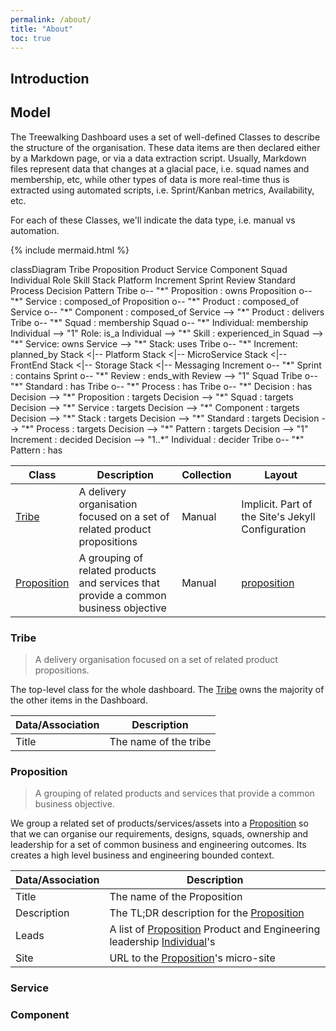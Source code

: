 ```yaml
---
permalink: /about/
title: "About"
toc: true
---
```


## Introduction

## Model

The Treewalking Dashboard uses a set of well-defined Classes to describe the structure of the organisation. These data
items are then declared either by a Markdown page, or via a data extraction script. Usually, Markdown files represent
data that changes at a glacial pace, i.e. squad names and membership, etc, while other types of data is more real-time
thus is extracted using automated scripts, i.e. Sprint/Kanban metrics, Availability, etc.

For each of these Classes, we'll indicate the data type, i.e. manual vs automation.

{% include mermaid.html %}

<div class="mermaid">
    classDiagram
    Tribe
    Proposition
    Product
    Service
    Component
    Squad
    Individual
    Role
    Skill
    Stack
    Platform
    Increment
    Sprint
    Review
    Standard
    Process
    Decision
    Pattern
    Tribe o-- "*" Proposition : owns
    Proposition o-- "*" Service : composed_of
    Proposition o-- "*" Product : composed_of
    Service o-- "*" Component : composed_of
    Service --> "*" Product : delivers 
    Tribe o-- "*" Squad : membership
    Squad o-- "*" Individual: membership
    Individual --> "1" Role: is_a
    Individual --> "*" Skill : experienced_in
    Squad --> "*" Service: owns
    Service --> "*" Stack: uses
    Tribe o-- "*" Increment: planned_by
    Stack <|-- Platform
    Stack <|-- MicroService
    Stack <|-- FrontEnd
    Stack <|-- Storage
    Stack <|-- Messaging
    Increment o-- "*" Sprint : contains
    Sprint o-- "*" Review : ends_with
    Review --> "1" Squad
    Tribe o-- "*" Standard : has
    Tribe o-- "*" Process : has
    Tribe o-- "*" Decision : has
    Decision --> "*" Proposition : targets
    Decision --> "*" Squad : targets
    Decision --> "*" Service : targets
    Decision --> "*" Component : targets
    Decision --> "*" Stack : targets
    Decision --> "*" Standard : targets
    Decision --> "*" Process : targets
    Decision --> "*" Pattern : targets
    Decision --> "1" Increment : decided
    Decision --> "1..*" Individual : decider
    Tribe o-- "*" Pattern : has
</div>

| Class                       | Description                                                                          | Collection   | Layout                                                                                                    |
|-----------------------------|--------------------------------------------------------------------------------------|--------------|-----------------------------------------------------------------------------------------------------------|
| [Tribe](#tribe)             | A delivery organisation focused on a set of related product propositions             | Manual       | Implicit. Part of the Site's Jekyll Configuration                                                         |
| [Proposition](#proposition) | A grouping of related products and services that provide a common business objective | Manual       | [proposition](https://github.com/Treewalking/treewalking-dashboard/blob/master/_layouts/proposition.html) |


### Tribe

> A delivery organisation focused on a set of related product propositions.

The top-level class for the whole dashboard. The [Tribe](#Tribe) owns the majority of the other items in the Dashboard.


| Data/Association | Description                                                                                       |
|------------------|---------------------------------------------------------------------------------------------------|
| Title            | The name of the tribe                                                                             |


### Proposition

> A grouping of related products and services that provide a common business objective.

We group a related set of products/services/assets into a [Proposition](#proposition) so that we can organise our
requirements, designs, squads, ownership and leadership for a set of common business and engineering outcomes. Its 
creates a high level business and engineering bounded context.

| Data/Association | Description                                                                                          |
|------------------|------------------------------------------------------------------------------------------------------|
| Title            | The name of the Proposition                                                                          |
| Description      | The TL;DR description for the [Proposition](#proposition)                                            |
| Leads            | A list of [Proposition](#proposition) Product and Engineering leadership [Individual](#individual)'s |
| Site             | URL to the [Proposition](#proposition)'s micro-site                                                  |

### Service

### Component